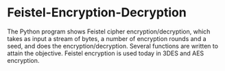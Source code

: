 # Feistel-Encryption-Decryption
The Python program shows Feistel cipher encryption/decryption, which takes as input a stream of bytes, a number of encryption rounds and a seed, and does the encryption/decryption. Several functions are written to attain the objective. Feistel encryption is used today in 3DES and AES encryption. 
